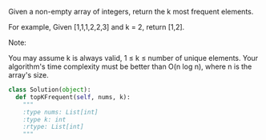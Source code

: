 
Given a non-empty array of integers, return the k most frequent elements.

For example,
Given [1,1,1,2,2,3] and k = 2, return [1,2].


Note:

You may assume k is always valid, 1 &le; k &le; number of unique elements.
Your algorithm's time complexity must be better than O(n log n), where n is the array's size.



```python
class Solution(object):
  def topKFrequent(self, nums, k):
    """
    :type nums: List[int]
    :type k: int
    :rtype: List[int]
    """
```
